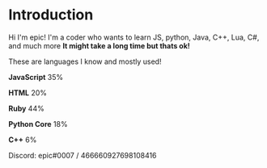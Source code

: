# Introduction
Hi I'm epic! I'm a coder who wants to learn JS, python, Java, C++, Lua, C#, and much more
**It might take a long time but thats ok!**

These are languages I know and mostly used!

**JavaScript**
35%

**HTML**
20%

**Ruby**
44%

**Python Core**
18%

**C++**
6%

Discord: epic#0007 / 466660927698108416
